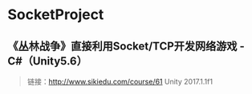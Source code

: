 # SocketProject

## 《丛林战争》直接利用Socket/TCP开发网络游戏 - C#（Unity5.6）
> 链接：http://www.sikiedu.com/course/61
> Unity 2017.1.1f1

